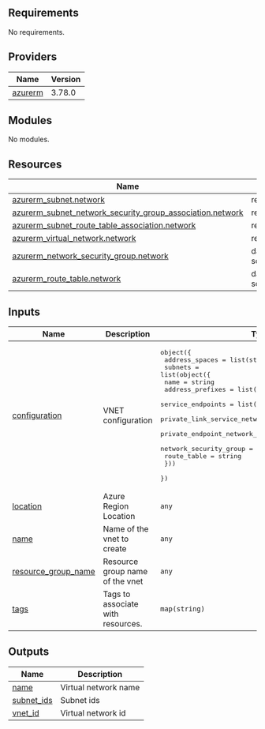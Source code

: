 <!-- BEGIN_TF_DOCS -->
## Requirements

No requirements.

## Providers

| Name | Version |
|------|---------|
| <a name="provider_azurerm"></a> [azurerm](#provider\_azurerm) | 3.78.0 |

## Modules

No modules.

## Resources

| Name | Type |
|------|------|
| [azurerm_subnet.network](https://registry.terraform.io/providers/hashicorp/azurerm/latest/docs/resources/subnet) | resource |
| [azurerm_subnet_network_security_group_association.network](https://registry.terraform.io/providers/hashicorp/azurerm/latest/docs/resources/subnet_network_security_group_association) | resource |
| [azurerm_subnet_route_table_association.network](https://registry.terraform.io/providers/hashicorp/azurerm/latest/docs/resources/subnet_route_table_association) | resource |
| [azurerm_virtual_network.network](https://registry.terraform.io/providers/hashicorp/azurerm/latest/docs/resources/virtual_network) | resource |
| [azurerm_network_security_group.network](https://registry.terraform.io/providers/hashicorp/azurerm/latest/docs/data-sources/network_security_group) | data source |
| [azurerm_route_table.network](https://registry.terraform.io/providers/hashicorp/azurerm/latest/docs/data-sources/route_table) | data source |

## Inputs

| Name | Description | Type | Default | Required |
|------|-------------|------|---------|:--------:|
| <a name="input_configuration"></a> [configuration](#input\_configuration) | VNET configuration | <pre>object({<br>    address_spaces = list(string)<br>    subnets = list(object({<br>      name                                          = string<br>      address_prefixes                              = list(string)<br>      service_endpoints                             = list(string)<br>      private_link_service_network_policies_enabled = bool<br>      private_endpoint_network_policies_enabled     = bool<br>      network_security_group                        = string<br>      route_table                                   = string<br>    }))<br>  })</pre> | n/a | yes |
| <a name="input_location"></a> [location](#input\_location) | Azure Region Location | `any` | n/a | yes |
| <a name="input_name"></a> [name](#input\_name) | Name of the vnet to create | `any` | n/a | yes |
| <a name="input_resource_group_name"></a> [resource\_group\_name](#input\_resource\_group\_name) | Resource group name of the vnet | `any` | n/a | yes |
| <a name="input_tags"></a> [tags](#input\_tags) | Tags to associate with resources. | `map(string)` | n/a | yes |

## Outputs

| Name | Description |
|------|-------------|
| <a name="output_name"></a> [name](#output\_name) | Virtual network name |
| <a name="output_subnet_ids"></a> [subnet\_ids](#output\_subnet\_ids) | Subnet ids |
| <a name="output_vnet_id"></a> [vnet\_id](#output\_vnet\_id) | Virtual network id |
<!-- END_TF_DOCS -->